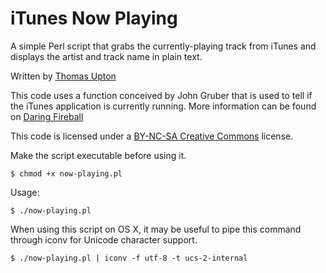 # iTunes Now Playing

A simple Perl script that grabs the currently-playing track from iTunes and
displays the artist and track name in plain text.

Written by [Thomas Upton][tu]

[tu]: http://www.thomasupton.com/

This code uses a function conceived by John Gruber that is used to tell if the
iTunes application is currently running. More information can be found on [Daring
Fireball][df]

[df]: http://daringfireball.net/2006/10/how_to_tell_if_an_app_is_running

This code is licensed under a [BY-NC-SA Creative Commons][cc] license.

[cc]: http://creativecommons.org/licenses/by-nc-sa/3.0/us/

Make the script executable before using it.

    $ chmod +x now-playing.pl

Usage:

    $ ./now-playing.pl

When using this script on OS X, it may be useful to pipe this command through
iconv for Unicode character support.

    $ ./now-playing.pl | iconv -f utf-8 -t ucs-2-internal

